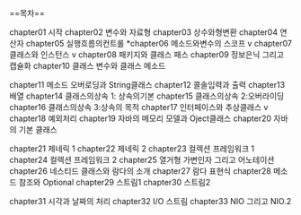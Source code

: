 ==목차==

chapter01 시작
chapter02 변수와 자료형
chapter03 상수와형변환
chapter04 연산자
chapter05 실행흐름의컨트롤
*chapter06 메소드와변수의 스코프	v
chapter07 클래스와 인스턴스		v
chapter08 패키지와 클래스 패스
chapter09 정보은닉 그리고 캡슐화
chapter10 클래스 변수와 클래스 메소드

chapter11 메소드 오버로딩과 String클래스
chapter12 콜솔입력과 출력
chapter13 배열
chapter14 클래스의상속 1: 상속의기본
chapter15 클래스의상속 2:오버라이딩
chapter16 클래스의상속 3:상속의 목적
chapter17 인터페이스와 추상클래스	v
chapter18 예외처리
chapter19 자바의 메모리 모델과 Oject클래스
chapter20 자바의 기본 클래스

chapter21 제네릭 1
chapter22 제네릭 2
chapter23 컬렉션 프레임워크 1
chapter24 컬렉션 프레임워크 2
chapter25 열거형 가변인자 그리고 어노테이션
chapter26 네스티드 클래스와 람다의 소개
chapter27 람다 표현식
chapter28 메소드 참조와 Optional
chapter29 스트림1
chapter30 스트림2

chapter31 시각과 날짜의 처리
chapter32 I/O 스트림
chapter33 NIO 그리고 NIO.2
